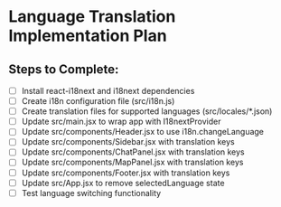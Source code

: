 # Language Translation Implementation Plan

## Steps to Complete:
- [ ] Install react-i18next and i18next dependencies
- [ ] Create i18n configuration file (src/i18n.js)
- [ ] Create translation files for supported languages (src/locales/*.json)
- [ ] Update src/main.jsx to wrap app with I18nextProvider
- [ ] Update src/components/Header.jsx to use i18n.changeLanguage
- [ ] Update src/components/Sidebar.jsx with translation keys
- [ ] Update src/components/ChatPanel.jsx with translation keys
- [ ] Update src/components/MapPanel.jsx with translation keys
- [ ] Update src/components/Footer.jsx with translation keys
- [ ] Update src/App.jsx to remove selectedLanguage state
- [ ] Test language switching functionality
